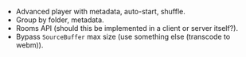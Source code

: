 - Advanced player with metadata, auto-start, shuffle.
- Group by folder, metadata.
- Rooms API (should this be implemented in a client or server itself?).
- Bypass `SourceBuffer` max size (use something else (transcode to webm)).
